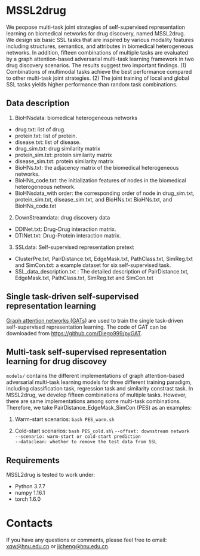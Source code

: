 # MSSL2drug
We peopose multi-task joint strategies of self-supervised representation learning on biomedical networks for drug discovery, named MSSL2drug. We design six basic SSL tasks that are inspired by various modality features including structures, semantics, and attributes in biomedical heterogeneous networks. In addition, fifteen combinations of multiple tasks are evaluated by a graph attention-based adversarial multi-task learning framework in two drug discovery scenarios. The results suggest two important findings. (1) Combinations of multimodal tasks achieve the best performance compared to other multi-task joint strategies. (2) The joint training of local and global SSL tasks yields higher performance than random task combinations.

## Data description
1. BioHNsdata: biomedical heterogeneous networks
* drug.txt: list of drug.
* protein.txt: list of protein.
* disease.txt: list of disease.
* drug_sim.txt: drug similarity matrix
* protein_sim.txt: protein similarity matrix
* disease_sim.txt: protein similarity matrix
* BioHNs.txt: the adjacency matrix of the biomedical heterogeneous networks.
* BioHNs_code.txt: the initialization features of nodes in the biomedical heterogeneous network.
* BioHNsdata_with order: the corresponding order of node in drug_sim.txt, protein_sim.txt, disease_sim.txt, and BioHNs.txt BioHNs.txt, and BioHNs_code.txt
2. DownStreamdata: drug discovery data
* DDINet.txt: Drug-Drug interaction matrix.
* DTINet.txt: Drug-Protein interaction matrix.
3. SSLdata: Self-supervised representation pretext
* ClusterPre.txt, PairDistance.txt, EdgeMask.txt, PathClass.txt, SimReg.txt and SimCon.txt: a example dataset for six self-supervised task.
* SSL_data_description.txt : The detailed description of PairDistance.txt, EdgeMask.txt, PathClass.txt, SimReg.txt and SimCon.txt

## Single task-driven self-supervised representation learning
[Graph attention networks (GATs)](https://arxiv.org/abs/1710.10903v3) are used to train the single task-driven self-supervised representation learning. The code of GAT can be downloaded from https://github.com/Diego999/pyGAT.

## Multi-task self-supervised representation learning for drug discovey
`models/` contains the different implementations of graph attention-based adversarial multi-task learning models for three different training paradigm, including classification task, regression task and similarity constrast task. In MSSL2drug, we develop fifteen combinations of multiple tasks. However, there are same implementations among some multi-task combinations. Therefore, we take PairDistance_EdgeMask_SimCon (PES) as an examples:

1. Warm-start scenarios: 
`bash PES_warm.sh`

2. Cold-start scenarios: 
`bash PES_cold.sh`\\
`--offset: downstream network`  
`--scenario: warm-start or cold-start prediction`  
`--dataclean: whether to remove the test data from SSL `

## Requirements
MSSL2drug is tested to work under:
* Python 3.7.7
* numpy 1.16.1
* torch 1.6.0

# Contacts
If you have any questions or comments, please feel free to email: xqw@hnu.edu.cn or jicheng@hnu.edu.cn.
